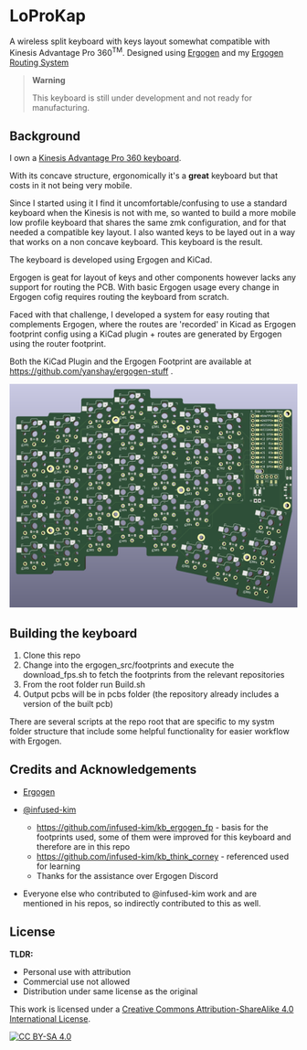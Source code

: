 # LoProKap

A wireless split keyboard with keys layout somewhat compatible with Kinesis Advantage Pro 360<sup>TM</sup>.
Designed using [Ergogen](https://ergogen.xyz/) and my [Ergogen Routing System](https://github.com/yanshay/ergogen-stuff)

> **Warning**
>
> This keyboard is still under development and not ready for manufacturing.

## Background

I own a [Kinesis Advantage Pro 360 keyboard](https://kinesis-ergo.com/shop/adv360pro/). 

With its concave structure, ergonomically it's a **great** keyboard but that costs in it not being very mobile.

Since I started using it I find it uncomfortable/confusing to use a standard keyboard when the Kinesis is not with me, so wanted to build a more mobile low profile keyboard that shares the same zmk configuration, and for that needed a compatible key layout. I also wanted keys to be layed out in a way that works on a non concave keyboard. This keyboard is the result.

The keyboard is developed using Ergogen and KiCad.

Ergogen is geat for layout of keys and other components however lacks any support for routing the PCB. With basic Ergogen usage every change in Ergogen cofig requires routing the keyboard from scratch.

Faced with that challenge, I developed a system for easy routing that complements Ergogen, where the routes are 'recorded' in Kicad as Ergogen footprint config using a KiCad plugin + routes are generated by Ergogen using the router footprint.

Both the KiCad Plugin and the Ergogen Footprint are available at https://github.com/yanshay/ergogen-stuff .

![Keyboard PCB Image](pcb.png)

## Building the keyboard

1. Clone this repo
2. Change into the ergogen_src/footprints and execute the download_fps.sh to fetch the footprints from the relevant repositories
3. From the root folder run Build.sh
4. Output pcbs will be in pcbs folder (the repository already includes a version of the built pcb)

There are several scripts at the repo root that are specific to my systm folder structure that include some helpful functionality for easier workflow with Ergogen.

## Credits and Acknowledgements
- [Ergogen](https://ergogen.xyz/)

- [@infused-kim](https://github.com/infused-kim)
  - https://github.com/infused-kim/kb_ergogen_fp - basis for the footprints used, some of them were improved for this keyboard and therefore are in this repo
  - https://github.com/infused-kim/kb_think_corney - referenced used for learning
  - Thanks for the assistance over Ergogen Discord

- Everyone else who contributed to @infused-kim work and are mentioned in his repos, so indirectly contributed to this as well.

## License

**TLDR:**

- Personal use with attribution
- Commercial use not allowed
- Distribution under same license as the original

This work is licensed under a
[Creative Commons Attribution-ShareAlike 4.0 International License][cc-by-sa].

[![CC BY-SA 4.0][cc-by-sa-image]][cc-by-sa]

[cc-by-sa]: http://creativecommons.org/licenses/by-sa/4.0/
[cc-by-sa-image]: https://licensebuttons.net/l/by-sa/4.0/88x31.png
[cc-by-sa-shield]: https://img.shields.io/badge/License-CC%20BY--SA%204.0-lightgrey.svg


